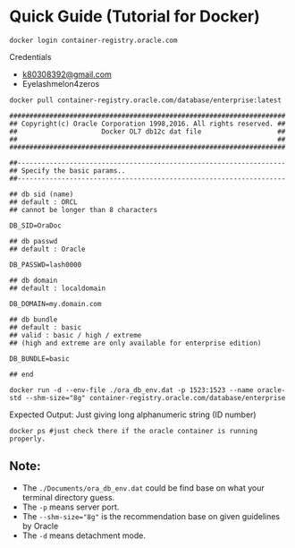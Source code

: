 # Quick Guide (Tutorial for Docker)

```shell
docker login container-registry.oracle.com
```

Credentials
- k80308392@gmail.com
- Eyelashmelon4zeros

```shell
docker pull container-registry.oracle.com/database/enterprise:latest
```

```shell
#####################################################################
## Copyright(c) Oracle Corporation 1998,2016. All rights reserved. ##
##                     Docker OL7 db12c dat file                   ##
##                                                                 ##
#####################################################################

##-------------------------------------------------------------------
## Specify the basic params..
##-------------------------------------------------------------------

## db sid (name)
## default : ORCL
## cannot be longer than 8 characters

DB_SID=OraDoc

## db passwd
## default : Oracle

DB_PASSWD=lash0000

## db domain
## default : localdomain

DB_DOMAIN=my.domain.com

## db bundle
## default : basic
## valid : basic / high / extreme
## (high and extreme are only available for enterprise edition)

DB_BUNDLE=basic

## end
```

```shell
docker run -d --env-file ./ora_db_env.dat -p 1523:1523 --name oracle-std --shm-size="8g" container-registry.oracle.com/database/enterprise
```

Expected Output: Just giving long alphanumeric string (ID number)

```shell
docker ps #just check there if the oracle container is running properly.
```

## Note: 

- The `./Documents/ora_db_env.dat` could be find base on what your terminal directory guess.
- The `-p` means server port.
- The `--shm-size="8g"` is the recommendation base on given guidelines by Oracle
- The `-d` means detachment mode.
